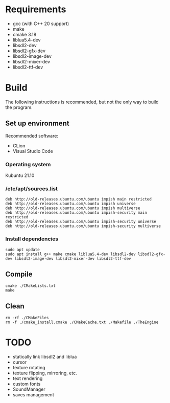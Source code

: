 # Requirements
- gcc (with C++ 20 support)
- make
- cmake 3.18
- liblua5.4-dev
- libsdl2-dev
- libsdl2-gfx-dev
- libsdl2-image-dev
- libsdl2-mixer-dev
- libsdl2-ttf-dev

# Build
The following instructions is recommended, but not the only way to build the program.
## Set up environment
Recommended software:
- CLion
- Visual Studio Code
### Operating system
Kubuntu 21.10
### /etc/apt/sources.list
```
deb http://old-releases.ubuntu.com/ubuntu impish main restricted
deb http://old-releases.ubuntu.com/ubuntu impish universe
deb http://old-releases.ubuntu.com/ubuntu impish multiverse
deb http://old-releases.ubuntu.com/ubuntu impish-security main restricted
deb http://old-releases.ubuntu.com/ubuntu impish-security universe
deb http://old-releases.ubuntu.com/ubuntu impish-security multiverse
```
### Install dependencies
```shell
sudo apt update
sudo apt install g++ make cmake liblua5.4-dev libsdl2-dev libsdl2-gfx-dev libsdl2-image-dev libsdl2-mixer-dev libsdl2-ttf-dev
```
## Compile
```shell
cmake ./CMakeLists.txt
make
```
## Clean
```shell
rm -rf ./CMakeFiles
rm -f ./cmake_install.cmake ./CMakeCache.txt ./Makefile ./TheEngine
```

# TODO
- statically link libsdl2 and liblua
- cursor
- texture rotating
- texture flipping, mirroring, etc.
- text rendering
- custom fonts
- SoundManager
- saves management
